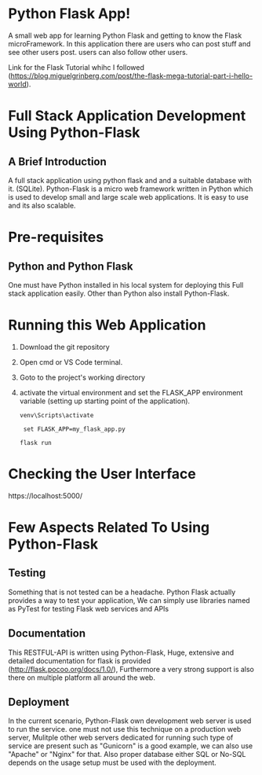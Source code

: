 # Python Flask App!

A small web app for learning Python Flask and getting to know the Flask microFramework. In this application there are users who can post stuff and see other users post. users can also follow other users.

Link for the Flask Tutorial whihc I followed (https://blog.miguelgrinberg.com/post/the-flask-mega-tutorial-part-i-hello-world).
  
# Full Stack Application Development Using Python-Flask

## A Brief Introduction

A full stack application using python flask and and a suitable database with it. (SQLite).
Python-Flask is a micro web framework written in Python which is used to develop small and large scale web applications. It is easy to use and its also scalable.


# Pre-requisites

## Python and Python Flask

One must have Python installed in his local system for deploying this Full stack application easily. Other than Python also  install Python-Flask.


# Running this Web Application
01) Download the git repository
02) Open cmd or VS Code terminal.
03) Goto to the project's working directory
04) activate the virtual environment and set the FLASK_APP environment variable (setting up starting point of the application).

    ``` venv\Scripts\activate ```
    
    ``` set FLASK_APP=my_flask_app.py```
    ```
    flask run
    ```
# Checking the User Interface

https://localhost:5000/


# Few Aspects Related To Using Python-Flask

## Testing

Something that is not tested can be a headache. Python Flask actually provides a way to test your application, We can simply use libraries named as PyTest for testing Flask web services and APIs


## Documentation

This RESTFUL-API is written using Python-Flask, Huge, extensive and detailed documentation for flask is provided (http://flask.pocoo.org/docs/1.0/), Furthermore a very strong support is also there on multiple platform all around the web.

## Deployment

In the current scenario, Python-Flask own development web server is used to run the service. one must not use this technique on a production web server, Mulitple other web servers dedicated for running such type of service are present such as "Gunicorn" is a good example, we can also use "Apache" or "Nginx" for that. Also proper database either SQL or No-SQL depends on the usage setup must be used with the deployment.
